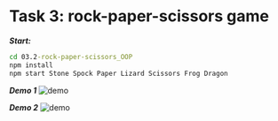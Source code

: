 # Task 3: rock-paper-scissors game

**_Start:_**

```cmd
cd 03.2-rock-paper-scissors_OOP
npm install
npm start Stone Spock Paper Lizard Scissors Frog Dragon
```

**_Demo 1_**
![demo]()

**_Demo 2_**
![demo]()
